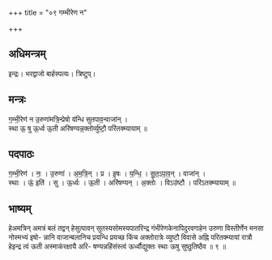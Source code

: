 +++
title = "०९ गम्भीरेण न"

+++
## अधिमन्त्रम्
इन्द्रः। भरद्वाजो बार्हस्पत्यः। त्रिष्टुप्।

## मन्त्रः
ग॒म्भी॒रेण॑ न उ॒रुणा॑मत्रि॒न्प्रेषो य॑न्धि सुतपाव॒न्वाजा॑न् ।  
स्था ऊ॒ षु ऊ॒र्ध्व ऊ॒ती अरि॑षण्यन्न॒क्तोर्व्यु॑ष्टौ॒ परि॑तक्म्यायाम् ॥

## पदपाठः
ग॒म्भी॒रेण॑ । नः॒ । उ॒रुणा॑ । अ॒म॒त्रि॒न् । प्र । इ॒षः । य॒न्धि॒ । सु॒त॒ऽपा॒व॒न् । वाजा॑न् ।  
स्थाः । ऊं॒ इति॑ । सु । ऊ॒र्ध्वः । ऊ॒ती । अरि॑षण्यन् । अ॒क्तोः । विऽउ॑ष्टौ । परि॑ऽतक्म्यायाम् ॥

## भाष्यम्
हेअमत्रिन् अमत्रं बलं तद्वन् हेसुत्पावन् सुतस्यसोमस्यपातरिन्द्र गंभीरेणकेनापिदुरवगाहेन उरुणा विस्तीर्णेन मनसा नोस्मभ्यं इषो- न्नानि वाजान्बलानिच प्रयन्धि प्रयच्छ किंच अक्तोरात्रेः व्युष्टौ विवासे अह्नि परितक्म्यायां रात्रौ हेइन्द्र त्वं ऊती अस्माकंरक्षायै अरि- षण्यन्नहिंसंस्त्वं ऊर्ध्वौद्युक्तः स्थाः ऊषु सुष्ठुतिष्ठैव ॥ ९ ॥